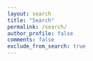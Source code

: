 ```yaml
---
layout: search
title: "Search"
permalink: /search/
author_profile: false
comments: false
exclude_from_search: true
---
```


